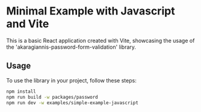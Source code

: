 # Minimal Example with Javascript and Vite

This is a basic React application created with Vite, showcasing the usage of the 'akaragiannis-password-form-validation' library.

## Usage

To use the library in your project, follow these steps:

```bash
npm install
npm run build -w packages/password
npm run dev -w examples/simple-example-javascript
```
